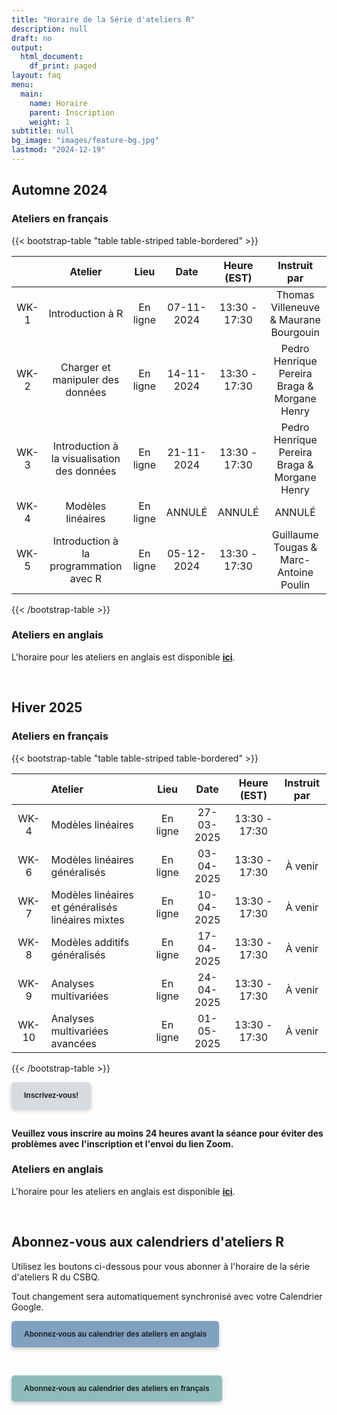 ```yaml
---
title: "Horaire de la Série d'ateliers R"
description: null
draft: no
output:
  html_document:
    df_print: paged
layout: faq
menu:
  main:
    name: Horaire
    parent: Inscription
    weight: 1
subtitle: null
bg_image: "images/feature-bg.jpg"
lastmod: "2024-12-19"
---
```


## Automne 2024

### Ateliers en français

{{< bootstrap-table "table table-striped table-bordered" >}}

|      |                   Atelier                   |   Lieu   |    Date    |  Heure (EST)  |                 Instruit par                 |
|:----------:|:----------:|:----------:|:----------:|:----------:|:----------:|
| WK-1 |              Introduction à R               | En ligne | 07-11-2024 | 13:30 - 17:30 |    Thomas Villeneuve & Maurane Bourgouin     |
| WK-2 |      Charger et manipuler des données       | En ligne | 14-11-2024 | 13:30 - 17:30 | Pedro Henrique Pereira Braga & Morgane Henry |
| WK-3 | Introduction à la visualisation des données | En ligne | 21-11-2024 | 13:30 - 17:30 | Pedro Henrique Pereira Braga & Morgane Henry |
| WK-4 |              Modèles linéaires              | En ligne |   ANNULÉ   |    ANNULÉ     |                    ANNULÉ                    |
| WK-5 |   Introduction à la programmation avec R    | En ligne | 05-12-2024 | 13:30 - 17:30 |    Guillaume Tougas & Marc-Antoine Poulin    |

{{< /bootstrap-table >}}

### Ateliers en anglais

L'horaire pour les ateliers en anglais est disponible [**ici**](/schedule/#fall-2024).

<br />

## Hiver 2025

### Ateliers en français

{{< bootstrap-table "table table-striped table-bordered" >}}

|       | Atelier                                           |   Lieu   |    Date    |  Heure (EST)  | Instruit par |
|:----------:|:-----------|:----------:|:----------:|:----------:|:----------:|
| WK-4  | Modèles linéaires                                 | En ligne | 27-03-2025 | 13:30 - 17:30 |              |
| WK-6  | Modèles linéaires généralisés                     | En ligne | 03-04-2025 | 13:30 - 17:30 |   À venir    |
| WK-7  | Modèles linéaires et généralisés linéaires mixtes | En ligne | 10-04-2025 | 13:30 - 17:30 |   À venir    |
| WK-8  | Modèles additifs généralisés                      | En ligne | 17-04-2025 | 13:30 - 17:30 |   À venir    |
| WK-9  | Analyses multivariées                             | En ligne | 24-04-2025 | 13:30 - 17:30 |   À venir    |
| WK-10 | Analyses multivariées avancées                    | En ligne | 01-05-2025 | 13:30 - 17:30 |   À venir    |

{{< /bootstrap-table >}}

<div class="default">
     <a href="/fr/registration" class="cta btn-yellow" style="background-color: #D6DBDF; font-size: 12px; font-family: Helvetica, Arial, sans-serif; font-weight:bold; text-decoration: none; padding: 14px 20px; color: #1D2025; border-radius: 5px; display:inline-block; mso-padding-alt:0; box-shadow:0 3px 6px rgba(0,0,0,.2);"><!--[if mso]><i style="letter-spacing: 25px;mso-font-width:-100%;mso-text-raise:30pt"> </i><![endif]--><span style="mso-text-raise:15pt;">Inscrivez-vous!</span><!--[if mso]><i style="letter-spacing: 25px;mso-font-width:-100%"> </i><![endif]--></a>
</div>

<br>

**Veuillez vous inscrire au moins 24 heures avant la séance pour éviter des problèmes avec l'inscription et l'envoi du lien Zoom.**

### Ateliers en anglais

L'horaire pour les ateliers en anglais est disponible [**ici**](/schedule/#winter-2025).

<br />

## Abonnez-vous aux calendriers d'ateliers R

Utilisez les boutons ci-dessous pour vous abonner à l'horaire de la série d'ateliers R du CSBQ.

Tout changement sera automatiquement synchronisé avec votre Calendrier Google.

<div class="default">
     <a href="https://calendar.google.com/calendar/u/4?cid=NXFkbDJzOHQyamV0MWt0b29oaWkzdHBhdG9AZ3JvdXAuY2FsZW5kYXIuZ29vZ2xlLmNvbQ" class="cta btn-yellow" style="background-color: #81A1C1; font-size: 12px; font-family: Helvetica, Arial, sans-serif; font-weight:bold; text-decoration: none; padding: 14px 20px; color: #1D2025; border-radius: 5px; display:inline-block; mso-padding-alt:0; box-shadow:0 3px 6px rgba(0,0,0,.2);"><!--[if mso]><i style="letter-spacing: 25px;mso-font-width:-100%;mso-text-raise:30pt"> </i><![endif]--><span style="mso-text-raise:15pt;">Abonnez-vous au calendrier des ateliers en anglais</span><!--[if mso]><i style="letter-spacing: 25px;mso-font-width:-100%"> </i><![endif]--></a>
</div>

<br> <div class="default"> <a href="https://calendar.google.com/calendar/u/4?cid=Y2djaHBpMGRnMzFoNjc5bXQ0dGtycDM2MzhAZ3JvdXAuY2FsZW5kYXIuZ29vZ2xlLmNvbQ" class="cta btn-yellow" style="background-color: #8FBCBB; font-size: 12px; font-family: Helvetica, Arial, sans-serif; font-weight:bold; text-decoration: none; padding: 14px 20px; color: #1D2025; border-radius: 5px; display:inline-block; mso-padding-alt:0; box-shadow:0 3px 6px rgba(0,0,0,.2);"><!--[if mso]><i style="letter-spacing: 25px;mso-font-width:-100%;mso-text-raise:30pt"> </i><![endif]--><span style="mso-text-raise:15pt;">Abonnez-vous au calendrier des ateliers en français</span><!--[if mso]><i style="letter-spacing: 25px;mso-font-width:-100%"> </i><![endif]--></a>
